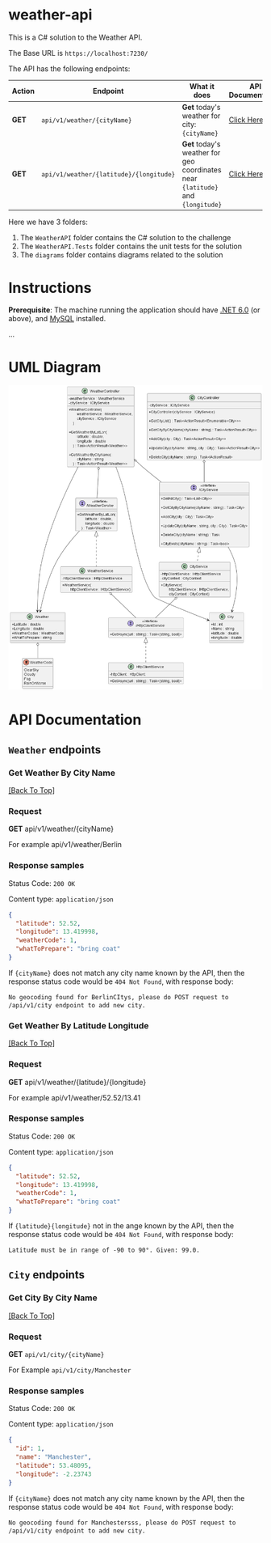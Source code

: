 # weather-api

This is a C# solution to the Weather API.

The Base URL is `https://localhost:7230/`

The API has the following endpoints:

| Action  | Endpoint                                | What it does                                                                    | API Documentation |
| ------- | --------------------------------------- | ------------------------------------------------------------------------------- | ----------------- |
| **GET** | `api/v1/weather/{cityName}`             | **Get** today's weather for city: `{cityName}`                                  | [Click Here](#)   |
| **GET** | `api/v1/weather/{latitude}/{longitude}` | **Get** today's weather for geo coordinates near `{latitude}` and `{longitude}` | [Click Here](#)   |

Here we have 3 folders:

1. The `WeatherAPI` folder contains the C# solution to the challenge
2. The `WeatherAPI.Tests` folder contains the unit tests for the solution
3. The `diagrams` folder contains diagrams related to the solution

# Instructions

**Prerequisite**: The machine running the application should have [.NET 6.0](https://dotnet.microsoft.com/en-us/download/dotnet/6.0) (or above), and [MySQL](https://www.mysql.com/) installed.

...

# UML Diagram

![UML Diagram](diagrams/UML/WeatherAPI.png)

# API Documentation

## `Weather` endpoints

### Get Weather By City Name

[[Back To Top]](#weather-api)

### Request

**GET** api/v1/weather/{cityName}

For example api/v1/weather/Berlin

### Response samples

Status Code: `200 OK`

Content type: `application/json`

```json
{
  "latitude": 52.52,
  "longitude": 13.419998,
  "weatherCode": 1,
  "whatToPrepare": "bring coat"
}
```

If `{cityName}` does not match any city name known by the API, then the response status code would be `404 Not Found`, with response body:

```
No geocoding found for BerlinCItys, please do POST request to /api/v1/city endpoint to add new city.
```
### Get Weather By Latitude Longitude

[[Back To Top]](#weather-api)

### Request

**GET** api/v1/weather/{latitude}/{longitude}

For example api/v1/weather/52.52/13.41

### Response samples

Status Code: `200 OK`

Content type: `application/json`

```json
{
  "latitude": 52.52,
  "longitude": 13.419998,
  "weatherCode": 1,
  "whatToPrepare": "bring coat"
}
```

If `{latitude}{longitude}` not in the ange known by the API, then the response status code would be `404 Not Found`, with response body:

```
Latitude must be in range of -90 to 90°. Given: 99.0.

```

## `City` endpoints

### Get City By City Name

[[Back To Top]](#weather-api)

### Request

**GET** `api/v1/city/{cityName}`

For Example `api/v1/city/Manchester`

### Response samples

Status Code: `200 OK`

Content type: `application/json`

```json
{
  "id": 1,
  "name": "Manchester",
  "latitude": 53.48095,
  "longitude": -2.23743
}
```

If `{cityName}` does not match any city name known by the API, then the response status code would be `404 Not Found`, with response body:

```
No geocoding found for Manchestersss, please do POST request to /api/v1/city endpoint to add new city.
```
